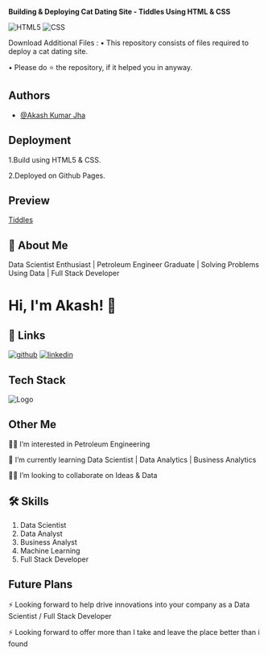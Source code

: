**Building & Deploying Cat Dating Site - Tiddles Using HTML & CSS**

![HTML5](https://img.shields.io/badge/HTML5-brightgreen.svg)
![CSS](https://img.shields.io/badge/CSS-red.svg)

Download Additional Files :
• This repository consists of files required to deploy a cat dating site.

• Please do ⭐ the repository, if it helped you in anyway.


## Authors

- [@Akash Kumar Jha](https://github.com/Akash1070)


## Deployment

  1.Build using HTML5 & CSS.
  
  2.Deployed on Github Pages.
  
## Preview
[Tiddles](https://akash1070.github.io/Tiddles-Cat-Dating-Site-Using-HTML-CSS/)


## 🚀 About Me

Data Scientist Enthusiast | Petroleum Engineer Graduate | Solving Problems Using Data | Full Stack Developer


# Hi, I'm Akash! 👋


## 🔗 Links
[![github](https://img.shields.io/badge/github-000?style=for-the-badge&logo=ko-fi&logoColor=white)](https://github.com/Akash1070)
[![linkedin](https://img.shields.io/badge/linkedin-0A66C2?style=for-the-badge&logo=linkedin&logoColor=white)](https://www.linkedin.com/in/akashkumar107/)

## Tech Stack





![Logo](https://businesstoys.in/assets/programs/full-stack-data-science-professional-program/tools.png)
## Other Me
👩‍💻 I’m interested in Petroleum Engineering

🧠 I’m currently learning Data Scientist | Data Analytics | Business Analytics

👯‍♀️ I’m looking to collaborate on Ideas & Data




## 🛠 Skills
1. Data Scientist
2. Data Analyst
3. Business Analyst
4. Machine Learning 
5. Full Stack Developer


## Future Plans 

⚡️ Looking forward to help drive innovations into your company as a Data Scientist / Full Stack Developer

⚡️ Looking forward to offer more than I take and leave the place better than i found
